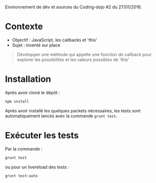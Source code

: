 Environnement de dév et sources du Coding-dojo #2 du 27/01/2016.

# Contexte

* Objectif : JavaScript, les callbacks et 'this'
* Sujet : inventé sur place

> Développer une méthode qui appelle une fonction de callback pour explorer les possibilités et les valeurs possibles de 'this'

# Installation

Après avoir cloné le dépôt :

```sh
npm install
```

Après avoir installé les quelques packets nécessaires, les tests sont automatiquement lancés avec la commande `grunt test`.

# Exécuter les tests

Par la commande :

```sh
grunt test
```
ou pour un livereload des tests :

```sh
grunt test:auto
```

